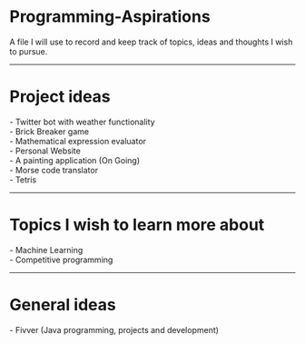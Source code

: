 # Programming-Aspirations
A file I will use to record and keep track of topics, ideas and thoughts I wish to pursue.


-------------------------------------------------------------------------
<h1> Project ideas </h1>
- Twitter bot with weather functionality <br>
- Brick Breaker game <br>
- Mathematical expression evaluator <br>
- Personal Website <br>
- A painting application (On Going)<br>
- Morse code translator <br>
- Tetris




-------------------------------------------------------------------------
<h1> Topics I wish to learn more about </h1>
- Machine Learning <br>
- Competitive programming



-------------------------------------------------------------------------
<h1> General ideas </h1>
- Fivver (Java programming, projects and development)
